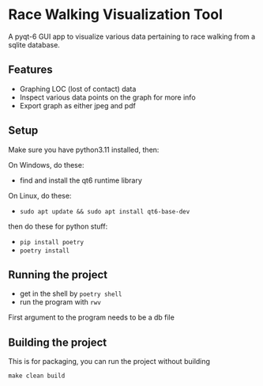 # Race Walking Visualization Tool

A pyqt-6 GUI app to visualize various data pertaining to race walking from a sqlite database.

## Features

- Graphing LOC (lost of contact) data
- Inspect various data points on the graph for more info
- Export graph as either jpeg and pdf

## Setup

Make sure you have python3.11 installed, then:

On Windows, do these:

- find and install the qt6 runtime library

On Linux, do these:

- `sudo apt update && sudo apt install qt6-base-dev`

then do these for python stuff:

- `pip install poetry`
- `poetry install`

## Running the project

- get in the shell by `poetry shell`
- run the program with `rwv`

First argument to the program needs to be a db file

## Building the project

This is for packaging, you can run the project without building

`make clean build`

